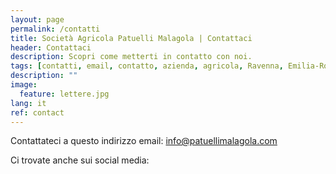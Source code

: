 ```yaml
---
layout: page
permalink: /contatti
title: Società Agricola Patuelli Malagola | Contattaci
header: Contattaci
description: Scopri come metterti in contatto con noi.
tags: [contatti, email, contatto, azienda, agricola, Ravenna, Emilia-Romagna]
description: ""
image:
  feature: lettere.jpg
lang: it
ref: contact
---
```


<script src="//platform-api.sharethis.com/js/sharethis.js#property=5c73dd7fb073260011b18676&product=inline-follow-buttons"></script>

Contattateci a questo indirizzo email: info@patuellimalagola.com  

Ci trovate anche sui social media:    

<div class="sharethis-inline-follow-buttons"></div>
